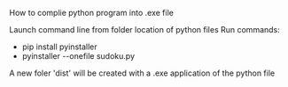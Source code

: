 How to complie python program into .exe file

Launch command line from folder location of python files
Run commands:
- pip install pyinstaller
- pyinstaller --onefile sudoku.py

A new foler 'dist' will be created with a .exe application of the python file